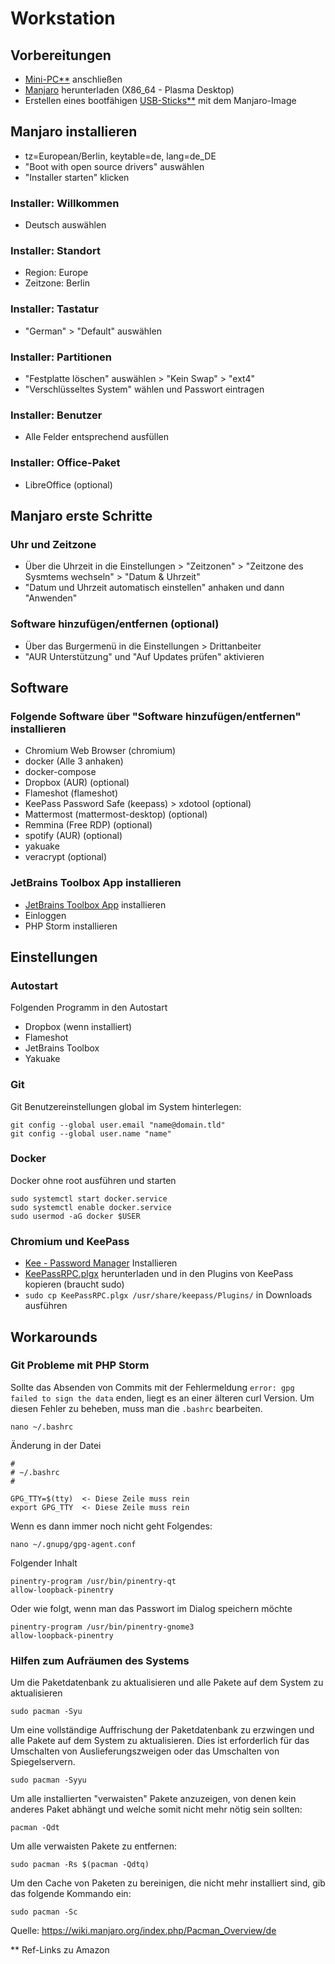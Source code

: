 # Workstation

## Vorbereitungen
- [Mini-PC**](https://www.amazon.de/s?k=mini+pc+ryzen&tag=partyworms0c-21) anschließen
- [Manjaro](https://manjaro.org/download/) herunterladen (X86_64 - Plasma Desktop)
- Erstellen eines bootfähigen [USB-Sticks**](https://www.amazon.de/s?k=bootf%C3%A4higer+usb+stick&tag=partyworms0c-21) mit dem Manjaro-Image

## Manjaro installieren
- tz=European/Berlin, keytable=de, lang=de_DE
- "Boot with open source drivers" auswählen
- "Installer starten" klicken

### Installer: Willkommen
- Deutsch auswählen

### Installer: Standort
- Region: Europe
- Zeitzone: Berlin

### Installer: Tastatur
- "German" > "Default" auswählen

### Installer: Partitionen
- "Festplatte löschen" auswählen > "Kein Swap" > "ext4"
- "Verschlüsseltes System" wählen und Passwort eintragen

### Installer: Benutzer
- Alle Felder entsprechend ausfüllen

### Installer: Office-Paket
- LibreOffice (optional)

## Manjaro erste Schritte

### Uhr und Zeitzone

- Über die Uhrzeit in die Einstellungen > "Zeitzonen" > "Zeitzone des Sysmtems wechseln" > "Datum & Uhrzeit"
- "Datum und Uhrzeit automatisch einstellen" anhaken und dann "Anwenden" 

### Software hinzufügen/entfernen  (optional)

- Über das Burgermenü in die Einstellungen > Drittanbeiter
- "AUR Unterstützung" und "Auf Updates prüfen" aktivieren

## Software

### Folgende Software über "Software hinzufügen/entfernen" installieren

- Chromium Web Browser (chromium)
- docker (Alle 3 anhaken)
- docker-compose
- Dropbox (AUR) (optional)
- Flameshot (flameshot)
- KeePass Password Safe (keepass) > xdotool (optional)
- Mattermost (mattermost-desktop) (optional)
- Remmina (Free RDP) (optional)
- spotify (AUR) (optional)
- yakuake
- veracrypt (optional)

### JetBrains Toolbox App installieren

- [JetBrains Toolbox App](https://www.jetbrains.com/de-de/toolbox-app/) installieren
- Einloggen
- PHP Storm installieren

## Einstellungen

### Autostart

Folgenden Programm in den Autostart 

- Dropbox (wenn installiert)
- Flameshot
- JetBrains Toolbox
- Yakuake

### Git

Git Benutzereinstellungen global im System hinterlegen:

    git config --global user.email "name@domain.tld"
    git config --global user.name "name"

### Docker

Docker ohne root ausführen und starten

    sudo systemctl start docker.service
    sudo systemctl enable docker.service
    sudo usermod -aG docker $USER

### Chromium und KeePass

- [Kee - Password Manager](https://chrome.google.com/webstore/detail/kee-password-manager/mmhlniccooihdimnnjhamobppdhaolme) Installieren
- [KeePassRPC.plgx](https://github.com/kee-org/keepassrpc/tags) herunterladen und in den Plugins von KeePass kopieren (braucht sudo)
- `sudo cp KeePassRPC.plgx /usr/share/keepass/Plugins/` in Downloads ausführen
 
## Workarounds

### Git Probleme mit PHP Storm

Sollte das Absenden von Commits mit der Fehlermeldung `error: gpg failed to sign the data` enden, liegt es an einer älteren curl Version. Um diesen Fehler zu beheben, muss man die `.bashrc` bearbeiten.

    nano ~/.bashrc

Änderung in der Datei

    #
    # ~/.bashrc
    #
    
    GPG_TTY=$(tty)  <- Diese Zeile muss rein
    export GPG_TTY  <- Diese Zeile muss rein

Wenn es dann immer noch nicht geht Folgendes:

    nano ~/.gnupg/gpg-agent.conf

Folgender Inhalt

    pinentry-program /usr/bin/pinentry-qt
    allow-loopback-pinentry

Oder wie folgt, wenn man das Passwort im Dialog speichern möchte

    pinentry-program /usr/bin/pinentry-gnome3
    allow-loopback-pinentry

### Hilfen zum Aufräumen des Systems

Um die Paketdatenbank zu aktualisieren und alle Pakete auf dem System zu aktualisieren

    sudo pacman -Syu

Um eine vollständige Auffrischung der Paketdatenbank zu erzwingen und alle Pakete auf dem System zu aktualisieren. Dies ist erforderlich für das Umschalten von Auslieferungszweigen oder das Umschalten von Spiegelservern.

    sudo pacman -Syyu

Um alle installierten "verwaisten" Pakete anzuzeigen, von denen kein anderes Paket abhängt und welche somit nicht mehr nötig sein sollten:

    pacman -Qdt

Um alle verwaisten Pakete zu entfernen:

    sudo pacman -Rs $(pacman -Qdtq)

Um den Cache von Paketen zu bereinigen, die nicht mehr installiert sind, gib das folgende Kommando ein:

    sudo pacman -Sc

Quelle: https://wiki.manjaro.org/index.php/Pacman_Overview/de

** Ref-Links zu Amazon